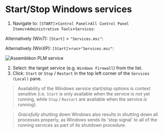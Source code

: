 # Start/Stop Windows services

1. Navigate to: `[START]`>`Control Panel`>`All Control Panel Items`>`Administrative Tools`>`Services`:

 Alternatively (Win7): `[Start]` > `"Services.msc"`:
 
 Alternatively (WinXP): `[Start]`>`run`>`"Services.msc"`:
 
 ![Assembléon PLM service](http://i.imgur.com/XgjaHYv.png)
 
2. Select: the target service (e.g. `Windows Firewall`) from the list.
3. Click: `Start` or `Stop` / `Restart` in the top left corner of the `Services (Local)` pane.

> Availability of the Windows service start/stop options is context sensitive (i.e.  `Start` is only available when the service is *not* yet running, while `Stop` / `Restart` are available when the service *is* running).

> *Gracefully* shutting down Windows also results in shutting down all processes properly, as Windows sends its 'stop signal' to all of the running services as part of its shutdown procedure.